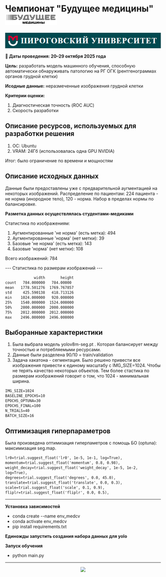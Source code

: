 # Чемпионат "Будущее медицины"                                                                                        ![logo](./img/med.png)   

![RSMU logo](./img/rsmu.png)

**📅 Даты проведения: 20–29 октября 2025 года**

**Цель:** разработать модель машинного обучения, способную автоматически обнаруживать патологию на РГ ОГК (рентгенограммах органов грудной клетки)

**Исодные данные:** неразмеченные изображения грудной клетки

**Критерии оценки:**
1.	Диагностическая точность (ROC AUC)
2.	Скорость разработки


##  Описание ресурсов, используемых для разработки решения

1. ОС: Ubuntu
2. VRAM: 24Гб (использовалась одна GPU NVIDIA)

Итог: было ограничение по времени и мощностям


## Описание исходных данных

Данные были предоставлены уже с предварительной аугментацией на некоторых изображений. Распределение по пациентам: 224 пациента - не норма (инородное тело), 120 - норма. Набор в пределах нормы по балансировке. 

**Разметка данных осуществлялась студентами-медиками**

Статистика по изображениям:
  1. Аугментированные 'не норма' (есть метка):    494
  2. Аугментированные 'норма' (нет метки):        39
  3. Базовые 'не норма' (есть метка):             143
  4. Базовые 'норма' (нет метки):                 108

Всего изображений: 784

--- Статистика по размерам изображений ---

```
             width       height
count   784.000000   784.00000
mean   1778.501276  1769.767857
std     425.590138   418.713126
min    1024.000000   920.000000
25%    1540.000000  1524.000000
50%    2000.000000  2000.000000
75%    2012.000000  2012.000000
max    2496.000000  2496.000000
```


## Выборанные характеристики

1. Была выбрала модель yolov8m-seg.pt . Которая балансирует между точностью и потребляемыми ресурсами.
2. Данные были разделена 90/10 = train/validation
3. Задача хакатона - сегментация. Было решено привести все изображения привести к единому масштабу с IMG_SIZE=1024. Чтобы не терять качество некоторых объектов. Тем более стастика по размерам изображений говорит о том, что 1024 - минимальная ширина.

```
IMG_SIZE=1024
BASELINE_EPOCHS=10
EPOCHS_OPTUNA=30
EPOCHS_FINAL=100
N_TRIALS=40
BATCH_SIZE=16
```

## Оптимизация гиперпараметров

Была произведена оптимизация гиперпаметров с помощь БО (optuna): максимизация seg.map.

```
lr0=trial.suggest_float('lr0', 1e-5, 1e-1, log=True),
momentum=trial.suggest_float('momentum', 0.8, 0.98),
weight_decay=trial.suggest_float('weight_decay', 1e-5, 1e-2, log=True),
degrees=trial.suggest_float('degrees', 0.0, 45.0),
translate=trial.suggest_float('translate', 0.0, 0.3),
scale=trial.suggest_float('scale', 0.1, 0.9),
fliplr=trial.suggest_float('fliplr', 0.0, 0.5),
```

------

**Установка зависимостей**

* conda create --name env_medcv
* conda activate env_medcv
* pip install requirements.txt

**Единожды запустить создания набора данных для yolo**


**Запуск обучения**

* python main.py



-----------------

<div align="center">
  <img src="https://api.visitorbadge.io/api/visitors?path=https://github.com/tatvladna/medical_cv&label=Repository%20Views&countColor=%23263759"/>
</div>



